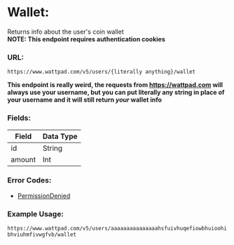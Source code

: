 # Wallet:

Returns info about the user's coin wallet \
**NOTE: This endpoint requires authentication cookies**

### URL:

`https://www.wattpad.com/v5/users/{literally anything}/wallet`

**This endpoint is really weird, the requests from https://wattpad.com will always use your username, but you can put literally any string in place of your username and it will still return *your* wallet info**

### Fields:

| Field | Data Type |
| - | - |
| id | String |
| amount | Int |

### Error Codes:

- [PermissionDenied](../General/Error_Codes.md#1018)

### Example Usage:

`https://www.wattpad.com/v5/users/aaaaaaaaaaaaaaahsfuivhuqefiowbhuioohibhviuhmfivwgfvb/wallet`
